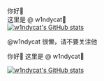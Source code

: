 你好🫠  
这里是 @ w1ndycat🎉  
[![w1ndycat's GitHub stats](https://github-readme-stats.vercel.app/api?username=w1ndycat&show_icons=true&theme=dark)](https:github.com/anuraghazra/github-readme-stats)    

@w1ndycat 很懒，请不要关注他
<!---
absolutevaluesb/absolutevaluesb is a ✨ special ✨ repository because its `README.md` (this file) appears on your GitHub profile.
You can click the Preview link to take a look at your changes.
--->你好🫠  这里是 @ w1ndycat🎉  
[![w1ndycat's GitHub stats](https://github-readme-stats.vercel.app/api?username=w1ndycat&show_icons=true&theme=dark)](https:github.com/anuraghazra/github-readme-stats)    


<!---
absolutevaluesb/absolutevaluesb is a ✨ special ✨ repository because its `README.md` (this file) appears on your GitHub profile.
You can click the Preview link to take a look at your changes.
--->
